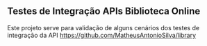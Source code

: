 ## Testes de Integração APIs Biblioteca Online

Este projeto serve para validação de alguns cenários dos testes de integração da API https://github.com/MatheusAntonioSilva/library
